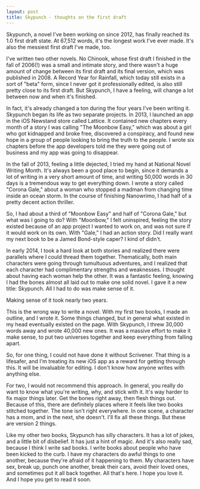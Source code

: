 ```yaml
---
layout: post
title: Skypunch - thoughts on the first draft
---
```


Skypunch, a novel I've been working on since 2012, has finally reached its 1.0 first draft state. At 67,512 words, it's the longest work I've ever made. It's also the messiest first draft I've made, too. 

I've written two other novels. No Chinook, whose first draft I finished in the fall of 2006(!) was a small and intimate story, and there wasn't a huge amount of change between its first draft and its final version, which was published in 2008. A Record Year for Rainfall, which today still exists in a sort of "beta" form, since I never got it professionally edited, is also still pretty close to its first draft. But Skypunch, I have a feeling, will change a lot between now and when it's finished. 

In fact, it's already changed a ton during the four years I've been writing it. Skypunch began its life as two separate projects. In 2013, I launched an app in the iOS Newstand store called Lattice. It contained new chapters every month of a story I was calling "The Moonbow Easy," which was about a girl who got kidnapped and broke free, discovered a conspiracy, and found new hope in a group of people looking to bring the truth to the people. I wrote six chapters before the app developers told me they were going out of business and my app was going to disappear. 

In the fall of 2013, feeling a little dejected, I tried my hand at National Novel Writing Month. It's always been a good place to begin, since it demands a lot of writing in a very short amount of time, and writing 50,000 words in 30 days is a tremendous way to get everything down. I wrote a story called "Corona Gale," about a woman who stopped a madman from changing time inside an ocean storm. In the course of finishing Nanowrimo, I had half of a pretty decent action thriller. 

So, I had about a third of "Moonbow Easy" and half of "Corona Gale," but what was I going to do? With "Moonbow," I felt uninspired, feeling the story existed because of an app project I wanted to work on, and was not sure if it would work on its own. With "Gale," I had an action story. Did I really want my next book to be a Jamed Bond-style caper? I kind of didn't. 

In early 2014, I took a hard look at both stories and realized there were parallels where I could thread them together. Thematically, both main characters were going through tumultuous adventures, and I realized that each character had complimentary strengths and weaknesses. I thought about having each woman help the other. It was a fantastic feeling, knowing I had the bones almost all laid out to make one solid novel. I gave it a new title: Skypunch. All I had to do was make sense of it. 

Making sense of it took nearly two years. 

This is the wrong way to write a novel. With my first two books, I made an outline, and I wrote it. Some things changed, but in general what existed in my head eventually existed on the page.  With Skypunch, I threw 30,000 words away and wrote 40,000 new ones. It was a massive effort to make it make sense, to put two universes together and keep everything from falling apart. 

So, for one thing, I could not have done it without Scrivener. That thing is a lifesafer, and I'm treating its new iOS app as a reward for getting through this. It will be invaluable for editing. I don't know how anyone writes with anything else. 

For two, I would not recommend this approach. In general, you really do want to know what you're writing, why, and stick with it. It's way harder to fix major things later. Get the bones right away, then flesh things out. Because of this, there are definitely places where it feels like two books stitched together. The tone isn't right everywhere. In one scene, a character has a mom, and in the next, she doesn't. I'll fix all these things. But these are version 2 things. 

Like my other two books, Skypunch has silly characters. It has a lot of jokes, and a little bit of disbelief. It has just a hint of magic. And it's also really sad, because I think I write sad books. I write books about people who have been kicked to the curb. I have my characters do awful things to one another, because they're afraid of it happening to them. My characters have sex, break up, punch one another, break their cars, avoid their loved ones, and sometimes put it all back together. All that's here. I hope you love it. And I hope you get to read it soon. 